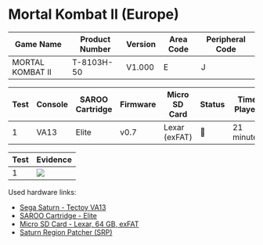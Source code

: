 # Mortal Kombat II (Europe)

| Game Name        | Product Number | Version | Area Code | Peripheral Code |
| ---------------- | -------------- | ------- | --------- | --------------- |
| MORTAL KOMBAT II | T-8103H-50     | V1.000  | E         | J               |

| Test | Console | SAROO Cartridge | Firmware | Micro SD Card | Status | Time Played |
| ---- | ------- | --------------- | -------- | ------------- | ------ | ----------- |
| 1    | VA13    | Elite           | v0.7     | Lexar (exFAT) | :100:  | 21 minutes  |

| Test | Evidence                                                                                         |
| ---- | ------------------------------------------------------------------------------------------------ |
| 1    | [![](https://img.youtube.com/vi/9_02Dem4mtk/0.jpg)](https://www.youtube.com/watch?v=9_02Dem4mtk) |

Used hardware links:

- [Sega Saturn - Tectoy VA13](../../../../Info/Consoles/VA13/README.md)
- [SAROO Cartridge - Elite](../../../../Info/Cartridges/GuangzhouSanStarOnlineShop/1.6/README.md)
- [Micro SD Card - Lexar, 64 GB, exFAT](../../../../Info/SdCards/Lexar/64GB/exfat/README.md)
- [Saturn Region Patcher (SRP)](https://segaxtreme.net/resources/saturn-region-patcher.81/download)
